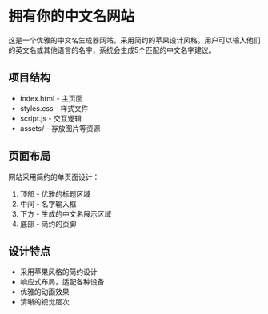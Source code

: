 # 拥有你的中文名网站

这是一个优雅的中文名生成器网站，采用简约的苹果设计风格。用户可以输入他们的英文名或其他语言的名字，系统会生成5个匹配的中文名字建议。

## 项目结构
- index.html - 主页面
- styles.css - 样式文件
- script.js - 交互逻辑
- assets/ - 存放图片等资源

## 页面布局
网站采用简约的单页面设计：
1. 顶部 - 优雅的标题区域
2. 中间 - 名字输入框
3. 下方 - 生成的中文名展示区域
4. 底部 - 简约的页脚

## 设计特点
- 采用苹果风格的简约设计
- 响应式布局，适配各种设备
- 优雅的动画效果
- 清晰的视觉层次 